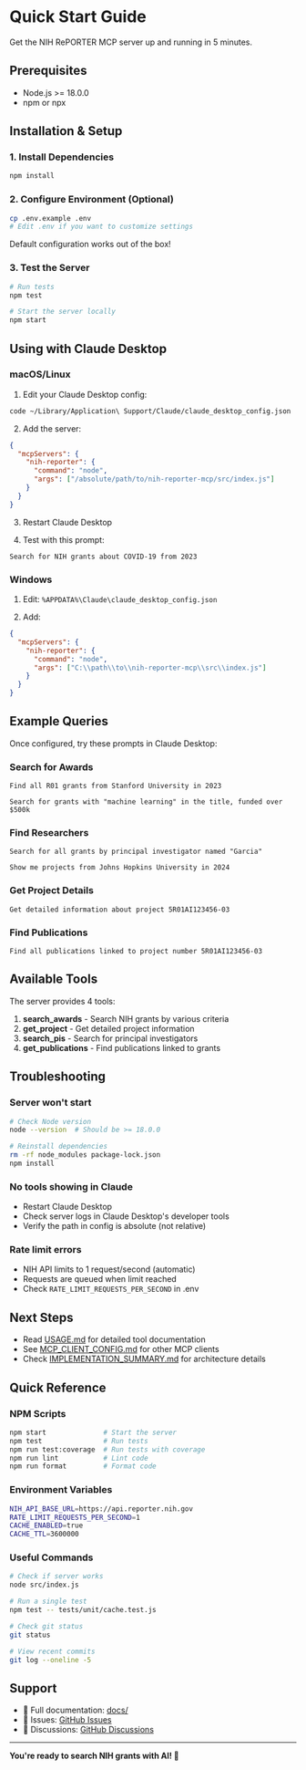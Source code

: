 # Quick Start Guide

Get the NIH RePORTER MCP server up and running in 5 minutes.

## Prerequisites

- Node.js >= 18.0.0
- npm or npx

## Installation & Setup

### 1. Install Dependencies

```bash
npm install
```

### 2. Configure Environment (Optional)

```bash
cp .env.example .env
# Edit .env if you want to customize settings
```

Default configuration works out of the box!

### 3. Test the Server

```bash
# Run tests
npm test

# Start the server locally
npm start
```

## Using with Claude Desktop

### macOS/Linux

1. Edit your Claude Desktop config:

```bash
code ~/Library/Application\ Support/Claude/claude_desktop_config.json
```

2. Add the server:

```json
{
  "mcpServers": {
    "nih-reporter": {
      "command": "node",
      "args": ["/absolute/path/to/nih-reporter-mcp/src/index.js"]
    }
  }
}
```

3. Restart Claude Desktop

4. Test with this prompt:

```
Search for NIH grants about COVID-19 from 2023
```

### Windows

1. Edit: `%APPDATA%\Claude\claude_desktop_config.json`

2. Add:

```json
{
  "mcpServers": {
    "nih-reporter": {
      "command": "node",
      "args": ["C:\\path\\to\\nih-reporter-mcp\\src\\index.js"]
    }
  }
}
```

## Example Queries

Once configured, try these prompts in Claude Desktop:

### Search for Awards

```
Find all R01 grants from Stanford University in 2023
```

```
Search for grants with "machine learning" in the title, funded over $500k
```

### Find Researchers

```
Search for all grants by principal investigator named "Garcia"
```

```
Show me projects from Johns Hopkins University in 2024
```

### Get Project Details

```
Get detailed information about project 5R01AI123456-03
```

### Find Publications

```
Find all publications linked to project number 5R01AI123456-03
```

## Available Tools

The server provides 4 tools:

1. **search_awards** - Search NIH grants by various criteria
2. **get_project** - Get detailed project information
3. **search_pis** - Search for principal investigators
4. **get_publications** - Find publications linked to grants

## Troubleshooting

### Server won't start
```bash
# Check Node version
node --version  # Should be >= 18.0.0

# Reinstall dependencies
rm -rf node_modules package-lock.json
npm install
```

### No tools showing in Claude
- Restart Claude Desktop
- Check server logs in Claude Desktop's developer tools
- Verify the path in config is absolute (not relative)

### Rate limit errors
- NIH API limits to 1 request/second (automatic)
- Requests are queued when limit reached
- Check `RATE_LIMIT_REQUESTS_PER_SECOND` in .env

## Next Steps

- Read [USAGE.md](docs/USAGE.md) for detailed tool documentation
- See [MCP_CLIENT_CONFIG.md](docs/MCP_CLIENT_CONFIG.md) for other MCP clients
- Check [IMPLEMENTATION_SUMMARY.md](IMPLEMENTATION_SUMMARY.md) for architecture details

## Quick Reference

### NPM Scripts

```bash
npm start              # Start the server
npm test               # Run tests
npm run test:coverage  # Run tests with coverage
npm run lint           # Lint code
npm run format         # Format code
```

### Environment Variables

```bash
NIH_API_BASE_URL=https://api.reporter.nih.gov
RATE_LIMIT_REQUESTS_PER_SECOND=1
CACHE_ENABLED=true
CACHE_TTL=3600000
```

### Useful Commands

```bash
# Check if server works
node src/index.js

# Run a single test
npm test -- tests/unit/cache.test.js

# Check git status
git status

# View recent commits
git log --oneline -5
```

## Support

- 📖 Full documentation: [docs/](docs/)
- 🐛 Issues: [GitHub Issues](https://github.com/yourusername/nih-reporter-mcp/issues)
- 💬 Discussions: [GitHub Discussions](https://github.com/yourusername/nih-reporter-mcp/discussions)

---

**You're ready to search NIH grants with AI! 🚀**
